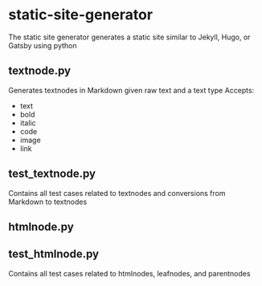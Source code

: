 # static-site-generator
The static site generator generates a static site similar to Jekyll, Hugo, or Gatsby using python

## textnode.py
Generates textnodes in Markdown given raw text and a text type
Accepts:
- text
- bold
- italic
- code
- image
- link

## test_textnode.py
Contains all test cases related to textnodes and conversions from Markdown to textnodes

## htmlnode.py

## test_htmlnode.py
Contains all test cases related to htmlnodes, leafnodes, and parentnodes
